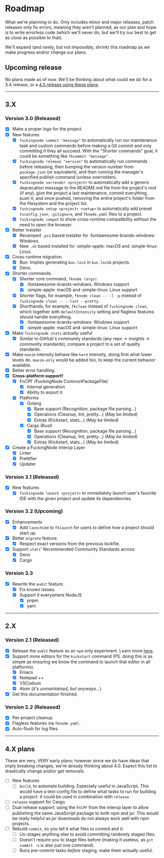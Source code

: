 <!-- markdownlint-disable md007 -->

# Roadmap

What we're planning to do. Only includes minor and major releases, patch releases only fix errors, meaning they aren't planned, as our plan and hope is to write errorless code (which we'll never do, but we'll try our best to get as close as possible to that).

We'll expand (and rarely, but not impossibly, shrink) this roadmap as we make progress and/or change our plans.

## Upcoming release

No plans made as of now. We'll be thinking about what could we do for a 3.4 release, or a [4.0 release using these plans](#4x-plans).

---

## 3.X

### Version 3.0 (Released)

- [x] Make a proper logo for the project.
- [x] New features
    - [x] `fuckingnode commit "message"` to automatically run our maintenance task and custom commands before making a Git commit and only committing if they all succeed. With the "Shorter commands" goal, it could be something like `fkcommit "message"`.
    - [x] `fuckingnode release "version"` to automatically run commands before releasing, then bumping the version number from `package.json` (or equivalent), and then running the manager's specified publish command (unless overridden).
    - [x] `fuckingnode surrender <project>` to automatically add a generic deprecation message to the README.md file from the project's root (if any), give the project a last maintenance, commit everything, push it, and once pushed, removing the entire project's folder from the filesystem and the project list.
    - [x] `fuckingnode setup <project> <setup>` to automatically add preset `tsconfig.json`, `.gitignore`, and `fknode.yaml` files to a project.
    - [x] `fuckingnode compat` to show cross-runtime compatibility without the need to open the browser.
- [x] Better installer
    - [x] Revamped `.ps1` based installer for :fontawesome-brands-windows: Windows.
    - [x] New `.sh` based installed for :simple-apple: macOS and :simple-linux: Linux.
- [x] Cross-runtime migration.
    - [x] Bun. Implies generating `bun.lock` in `bun.lockb` projects.
    - [x] Deno.
- [x] Shorter commands.
    - [x] Shorter core command, `fknode (args)`.
      - [x] :fontawesome-brands-windows: Windows support
      - [x] :simple-apple: macOS and :simple-linux: Linux support
    - [x] Shorter flags, for example, `fknode clean -- -l -p` instead of `fuckingnode clean -- --lint --pretty`.
    - [x] Shorthands, for example, `fkclean` instead of `fuckingnode clean`, which together with `defaultIntensity` setting and flagless features should handle everything.
        - [x] :fontawesome-brands-windows: Windows support
        - [x] :simple-apple: macOS and :simple-linux: Linux support
- [x] Make `fuckingnode stats` actually useful
    - [x] Similar to GitHub's community standards (any repo -> insights -> community standards), compare a project to a set of quality standards.
- [x] Make `maxim` intensity behave like `hard` intensity, doing first what lower levels do. `maxim-only` would be added too, to keep the current behavior available.
- [x] Better error handling.
- [x] **Cross-platform support!**
    - [x] FnCPF (FuckingNode CommonPackageFile)
        - [x] Internal generation
        - [x] Ability to export it
    - [x] Platforms
        - [x] Golang
            - [x] Base support (Recognition, package file parsing...)
            - [x] Operations (Cleanup, lint, pretty...) (_May be limited_)
            - [x] Extras (Kickstart, stats...) (_May be limited_)
        - [x] Cargo (Rust)
            - [x] Base support (Recognition, package file parsing...)
            - [x] Operations (Cleanup, lint, pretty...) (_May be limited_)
            - [x] Extras (Kickstart, stats...) (_May be limited_)
- [x] Create a FuckingNode Interop Layer
    - [x] Linter
    - [x] Prettifier
    - [x] Updater

### Version 3.1 (Released)

- [X] New features
    - [X] `fuckingnode launch <project>` to immediately launch user's favorite IDE with the given project and update its dependencies.

### Version 3.2 (Upcoming)

- [X] Enhancements
    - [X] Add `launchCmd` to `fklaunch` for users to define how a project should start up.
- [X] Better `migrate` feature.
    - [X] Respect exact versions from the previous lockfile.
- [X] Support `stats`' Recommended Community Standards across:
    - [X] Deno
    - [X] Cargo

### Version 3.3

- [X] Rewrite the `audit` feature.
    - [X] Fix known issues.
    - [x] Support it everywhere NodeJS
        - [x] pnpm
        - [x] yarn

---

## 2.X

### Version 2.1 (Released)

- [x] Release the `audit` feature as an `npm` only experiment. Learn more [here](../learn/audit.md).
- [x] Support more editors for the `kickstart` command (PS. doing this is as simple as ensuring we know the command to launch that editor in all platforms).
    - [x] Emacs
    - [x] Notepad ++
    - [x] VSCodium
    - [x] Atom (_it's unmaintained, but anyways..._)
- [x] Get this documentation finished.

### Version 2.2 (Released)

- [x] Per-project cleanup.
- [x] Flagless features via `fknode.yaml`.
- [x] Auto-flush for log files.

---

## 4.X plans

These are very, VERY early plans; however since we do have ideas that imply breaking changes, we're already thinking about 4.0. Expect this list to drastically change and/or get removals.

- [ ] New features
    - [ ] `build`, to automate building. Especially useful in JavaScript. This would have a text-config file to define what tasks to run for building a project. It could be used in combination with `release`.
- [ ] `release` support for Cargo.
- [ ] Dual release support: using the `FnCPF` from the interop layer to allow publishing the same JavaScript package to both npm and jsr. This would be really helpful as jsr downloads do not always work well with npm projects.
- [ ] Rebuild `commit`, so you tell it what files to commit and it:
    - [ ] Un-stages anything else to avoid committing randomly staged files.
    - [ ] Doesn't require you to stage files before (making it useless, as `git commit -a` is also just one command).
    - [ ] Runs pre-commit tasks _before_ staging, make them actually useful.

